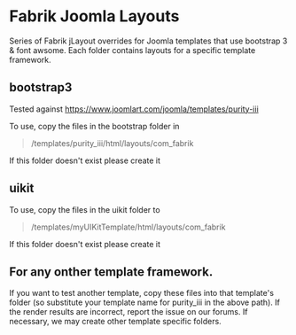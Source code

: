 # Fabrik Joomla Layouts
Series of Fabrik jLayout overrides for Joomla templates that use bootstrap 3 &amp; font awsome.
Each folder contains layouts for a specific template framework.


bootstrap3
----------- 

Tested against https://www.joomlart.com/joomla/templates/purity-iii

To use, copy the files in the bootstrap folder in 

> /templates/purity_iii/html/layouts/com_fabrik

If this folder doesn't exist please create it

uikit 
---------
To use, copy the files in the uikit folder to 
 
> /templates/myUIKitTemplate/html/layouts/com_fabrik

If this folder doesn't exist please create it

For any onther template framework.
---------------------------------
If you want to test another template, copy these files into that template's folder (so substitute your template name for purity_iii in the above path).  If the render results are incorrect, report the issue on our forums.  If necessary, we may create other template specific folders.


